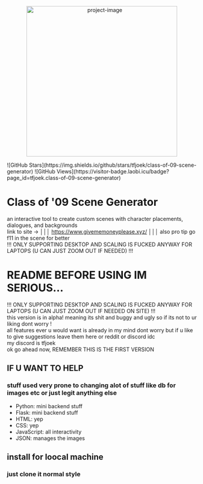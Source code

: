 <p align="center"><img src="https://i.ibb.co/2cY9fST/image-psd.png" width="400" alt="project-image"></p>
![GitHub Stars](https://img.shields.io/github/stars/tfjoek/class-of-09-scene-generator)
![GitHub Views](https://visitor-badge.laobi.icu/badge?page_id=tfjoek.class-of-09-scene-generator)


<h1 class="code-line" data-line-start=0 data-line-end=1 ><a id="Class_Of_09_Scene_Generator_0"></a>Class of '09 Scene Generator</h1>
<p class="has-line-data" data-line-start="2" data-line-end="5">an interactive tool to create custom scenes with character placements, dialogues, and backgrounds<br>
link to site -&gt; │││ <a href="https://www.givememoneyplease.xyz/">https://www.givememoneyplease.xyz/</a> │││ also pro tip go f11 in the scene for better<br>
!!! ONLY SUPPORTING DESKTOP AND SCALING IS FUCKED ANYWAY FOR LAPTOPS (U CAN JUST ZOOM OUT IF NEEDED) !!!</p>
<h1 class="code-line" data-line-start=5 data-line-end=6 ><a id="README_BEFORE_USING_IM_SERIOUS_5"></a>README BEFORE USING IM SERIOUS…</h1>
<p class="has-line-data" data-line-start="7" data-line-end="11">!!! ONLY SUPPORTING DESKTOP AND SCALING IS FUCKED ANYWAY FOR LAPTOPS (U CAN JUST ZOOM OUT IF NEEDED ON SITE) !!!<br>
this version is in alpha! meaning its shit and buggy and ugly so if its not to ur liking dont worry !<br>
all features ever u would want is already in my mind dont worry but if u like to give suggestions leave them here or reddit or discord idc<br>
my discord is tfjoek<br>
ok go ahead now, REMEMBER THIS IS THE FIRST VERSION</p>
<h2 class="code-line" data-line-start=12 data-line-end=13 ><a id="IF_U_WANT_TO_HELP_12"></a>IF U WANT TO HELP</h2>
<h3 class="code-line" data-line-start=15 data-line-end=16 ><a id="stuff_used_very_prone_to_changing_alot_of_stuff_like_db_for_images_etc_15"></a>stuff used very prone to changing alot of stuff like db for images etc or just legit anything else</h3>
<ul>
<li class="has-line-data" data-line-start="16" data-line-end="17">Python: mini backend stuff</li>
<li class="has-line-data" data-line-start="17" data-line-end="18">Flask: mini backend stuff</li>
<li class="has-line-data" data-line-start="18" data-line-end="19">HTML: yep</li>
<li class="has-line-data" data-line-start="19" data-line-end="20">CSS: yep</li>
<li class="has-line-data" data-line-start="20" data-line-end="21">JavaScript: all interactivity</li>
<li class="has-line-data" data-line-start="21" data-line-end="22">JSON: manages the images</li>
</ul>
<h2 class="code-line" data-line-start=24 data-line-end=25 ><a id="install_for_loocal_machine_24"></a>install for loocal machine</h2>
<h3 class="code-line" data-line-start=26 data-line-end=27 ><a id="just_clone_it_normal_style_26"></a>just clone it normal style</h3>
